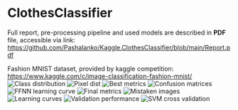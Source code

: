 # ClothesClassifier
Full report, pre-processing pipeline and used models are described in **PDF** file, accessible via link:
https://github.com/PashaIanko/Kaggle.ClothesClassifier/blob/main/Report.pdf

Fashion MNIST dataset, provided by kaggle competition: https://www.kaggle.com/c/image-classification-fashion-mnist/
![Class distribution](https://user-images.githubusercontent.com/55174155/180301269-da211cd3-bb2b-4136-b99a-4e2ccbfcbbc7.jpg)
![Pixel dist](https://user-images.githubusercontent.com/55174155/180301308-ec35d1c3-0bbc-4dcf-9456-cda0af887827.jpg)
![Best metrics](https://user-images.githubusercontent.com/55174155/180301345-9d11306a-eeed-436f-ba0f-ca8c949f684e.jpg)
![Confusion matrices](https://user-images.githubusercontent.com/55174155/180301354-155f5bb4-ba01-437c-921d-71419dd8ab77.jpg)
![FFNN learning curve](https://user-images.githubusercontent.com/55174155/180301359-adf28a6f-be56-4e22-bca2-2f91ef9af238.jpg)
![Final metrics](https://user-images.githubusercontent.com/55174155/180301367-faea0623-da0f-4724-96f0-ccfc0acade7a.jpg)
![Mistaken images](https://user-images.githubusercontent.com/55174155/180301379-767cf2d9-8ced-473d-839d-f7865a5f3d46.jpg)
![Learning curves](https://user-images.githubusercontent.com/55174155/180301381-23a1a6fc-0a79-48d2-bd4b-5407c630311e.jpg)
![Validation performance](https://user-images.githubusercontent.com/55174155/180301388-c9d62192-8139-4f03-af21-11b4c503ffac.jpg)
![SVM cross validation](https://user-images.githubusercontent.com/55174155/180301393-d56ee8ad-89b4-4af5-904e-22a45f346437.jpg)
